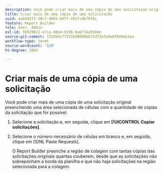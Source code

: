 ```yaml
---
description: Você pode criar mais de uma cópia de uma solicitação original preenchendo uma área selecionada de células com a quantidade de cópias da solicitação que for possível.
title: Criar mais de uma cópia de uma solicitação
uuid: aa8442f3-28c7-4665-b0ff-e81fcdb79f6c
feature: Report Builder
role: User, Admin
exl-id: 5b929821-e7ca-48e4-9196-0a6734a9566e
source-git-commit: 7226b4c77371b486006671d72efa9e0f0d9eb1ea
workflow-type: tm+mt
source-wordcount: '129'
ht-degree: 100%

---
```


# Criar mais de uma cópia de uma solicitação

Você pode criar mais de uma cópia de uma solicitação original preenchendo uma área selecionada de células com a quantidade de cópias da solicitação que for possível.

1. Selecione a solicitação e, em seguida, clique em **[!UICONTROL Copiar solicitações]**.
1. Selecione o número necessário de células em branco e, em seguida, clique em [!DNL Paste Requests].

   O Report Builder preenche a região de colagem com tantas cópias das solicitações originais quantas couberem, desde que as solicitações não sobreponham a borda da planilha e que não haja solicitações na região selecionada para a colagem.
